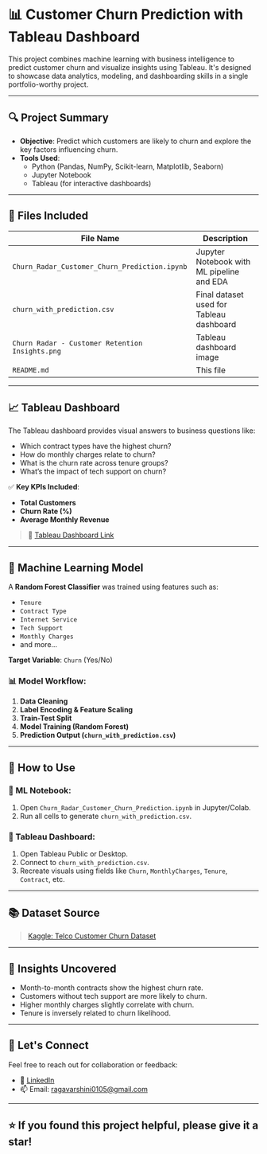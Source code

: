 # 📊 Customer Churn Prediction with Tableau Dashboard

This project combines machine learning with business intelligence to predict customer churn and visualize insights using Tableau. It's designed to showcase data analytics, modeling, and dashboarding skills in a single portfolio-worthy project.

---

## 🔍 Project Summary

- **Objective**: Predict which customers are likely to churn and explore the key factors influencing churn.
- **Tools Used**:
  - Python (Pandas, NumPy, Scikit-learn, Matplotlib, Seaborn)
  - Jupyter Notebook
  - Tableau (for interactive dashboards)

---

## 📁 Files Included

| File Name                                       | Description                                        |
|-------------------------------------------------|----------------------------------------------------|
| `Churn_Radar_Customer_Churn_Prediction.ipynb`   | Jupyter Notebook with ML pipeline and EDA          |
| `churn_with_prediction.csv`                     | Final dataset used for Tableau dashboard           |
| `Churn Radar - Customer Retention Insights.png` | Tableau dashboard image                            |
| `README.md`                                     | This file                                          |

---

## 📈 Tableau Dashboard

The Tableau dashboard provides visual answers to business questions like:

- Which contract types have the highest churn?
- How do monthly charges relate to churn?
- What is the churn rate across tenure groups?
- What’s the impact of tech support on churn?

✅ **Key KPIs Included**:
- **Total Customers**
- **Churn Rate (%)**
- **Average Monthly Revenue**

> 🔗 [Tableau Dashboard Link](https://public.tableau.com/views/ChurnRadar-CustomerRetentionInsights/ChurnRadar-CustomerRetentionInsights?:language=en-US&:sid=&:redirect=auth&:display_count=n&:origin=viz_share_link)

---

## 🔬 Machine Learning Model

A **Random Forest Classifier** was trained using features such as:

- `Tenure`
- `Contract Type`
- `Internet Service`
- `Tech Support`
- `Monthly Charges`
- and more...

**Target Variable**: `Churn` (Yes/No)

### 📊 Model Workflow:

1. **Data Cleaning**
2. **Label Encoding & Feature Scaling**
3. **Train-Test Split**
4. **Model Training (Random Forest)**
5. **Prediction Output (`churn_with_prediction.csv`)**

---

## 🚀 How to Use

### 📌 ML Notebook:
1. Open `Churn_Radar_Customer_Churn_Prediction.ipynb` in Jupyter/Colab.
2. Run all cells to generate `churn_with_prediction.csv`.

### 📌 Tableau Dashboard:
1. Open Tableau Public or Desktop.
2. Connect to `churn_with_prediction.csv`.
3. Recreate visuals using fields like `Churn`, `MonthlyCharges`, `Tenure`, `Contract`, etc.

---

## 📚 Dataset Source

> [Kaggle: Telco Customer Churn Dataset](https://www.kaggle.com/datasets/blastchar/telco-customer-churn)

---

## 🧠 Insights Uncovered

- Month-to-month contracts show the highest churn rate.
- Customers without tech support are more likely to churn.
- Higher monthly charges slightly correlate with churn.
- Tenure is inversely related to churn likelihood.

---

## 🤝 Let's Connect

Feel free to reach out for collaboration or feedback:

- 💼 [LinkedIn](https://www.linkedin.com/in/ragavarshinibs)
- 📫 Email: ragavarshini0105@gmail.com

---

## ⭐ If you found this project helpful, please give it a star!


